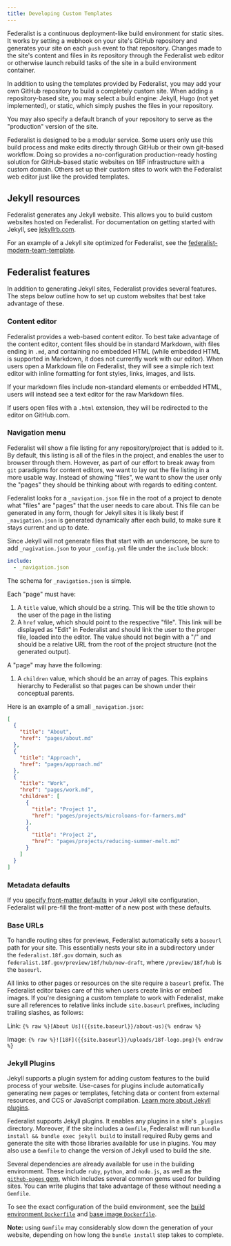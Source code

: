 ```yaml
---
title: Developing Custom Templates
---
```


Federalist is a continuous deployment-like build environment for static sites. It works by setting a webhook on your site's GitHub repository and generates your site on each `push` event to that repository. Changes made to the site's content and files in its repository through the Federalist web editor or otherwise launch rebuild tasks of the site in a build environment container.

In addition to using the templates provided by Federalist, you may add your own GitHub repository to build a completely custom site. When adding a repository-based site, you may select a build engine: Jekyll, Hugo (not yet implemented), or static, which simply pushes the files in your repository.

You may also specify a default branch of your repository to serve as the "production" version of the site.

Federalist is designed to be a modular service. Some users only use this build process and make edits directly through GitHub or their own git-based workflow. Doing so provides a no-configuration production-ready hosting solution for GitHub-based static websites on 18F infrastructure with a custom domain. Others set up their custom sites to work with the Federalist web editor just like the provided templates.

## Jekyll resources

Federalist generates any Jekyll website. This allows you to build custom websites hosted on Federalist. For documentation on getting started with Jekyll, see [jekyllrb.com](http://jekyllrb.com/).

For an example of a Jekyll site optimized for Federalist, see the [federalist-modern-team-template](https://github.com/18F/federalist-modern-team-template).

## Federalist features

In addition to generating Jekyll sites, Federalist provides several features. The steps below outline how to set up custom websites that best take advantage of these.

### Content editor

Federalist provides a web-based content editor. To best take advantage of the content editor, content files should be in standard Markdown, with files ending in `.md`, and containing no embedded HTML (while embedded HTML is supported in Markdown, it does not currently work with our editor). When users open a Markdown file on Federalist, they will see a simple rich text editor with inline formatting for font styles, links, images, and lists.

If your markdown files include non-standard elements or embedded HTML, users will instead see a text editor for the raw Markdown files.

If users open files with a `.html` extension, they will be redirected to the editor on GitHub.com.

### Navigation menu

Federalist will show a file listing for any repository/project that is added to it. By default, this listing is all of the files in the project, and enables the user to browser through them. However, as part of our effort to break away from `git` paradigms for content editors, we want to lay out the file listing in a more usable way. Instead of showing "files", we want to show the user only the "pages" they should be thinking about with regards to editing content.

Federalist looks for a `_navigation.json` file in the root of a project to denote what "files" are "pages" that the user needs to care about. This file can be generated in any form, though for Jekyll sites it is likely best if `_navigation.json` is generated dynamically after each build, to make sure it stays current and up to date.

Since Jekyll will not generate files that start with an underscore, be sure to add `_nagivation.json` to your `_config.yml` file under the `include` block:

```yml
include:
  - _navigation.json
```

The schema for `_navigation.json` is simple.

Each "page" must have:

1. A `title` value, which should be a string. This will be the title shown to the user of the page in the listing
2. A `href` value, which should point to the respective "file". This link will be displayed as "Edit" in Federalist and should link the user to the proper file, loaded into the editor. The value should not begin with a "/" and should be a relative URL from the root of the project structure (not the generated output).

A "page" may have the following:

1. A `children` value, which should be an array of pages. This explains hierarchy to Federalist so that pages can be shown under their conceptual parents.

Here is an example of a small `_navigation.json`:

```json
[
  {
    "title": "About",
    "href": "pages/about.md"
  },
  {
    "title": "Approach",
    "href": "pages/approach.md"
  },
  {
    "title": "Work",
    "href": "pages/work.md",
    "children": [
      {
        "title": "Project 1",
        "href": "pages/projects/microloans-for-farmers.md"
      },
      {
        "title": "Project 2",
        "href": "pages/projects/reducing-summer-melt.md"
      }
    ]
  }
]
```

### Metadata defaults

If you [specify front-matter defaults](http://jekyllrb.com/docs/configuration/#front-matter-defaults) in your Jekyll site configuration, Federalist will pre-fill the front-matter of a new post with these defaults.

### Base URLs

To handle routing sites for previews, Federalist automatically sets a `baseurl` path for your site. This essentially nests your site in a subdirectory under the `federalist.18f.gov` domain, such as `federalist.18f.gov/preview/18f/hub/new-draft`, where `/preview/18f/hub` is the `baseurl`.

All links to other pages or resources on the site require a `baseurl` prefix. The Federalist editor takes care of this when users create links or embed images. If you're designing a custom template to work with Federalist, make sure all references to relative links include `site.baseurl` prefixes, including trailing slashes, as follows:

Link: `{% raw %}[About Us]({{site.baseurl}}/about-us){% endraw %}`

Image: `{% raw %}![18F]({{site.baseurl}}/uploads/18f-logo.png){% endraw %}`

### Jekyll Plugins

Jekyll supports a plugin system for adding custom features to the build process of your website. Use-cases for plugins include automatically generating new pages or templates, fetching data or content from external resources, and CCS or JavaScript compilation. [Learn more about Jekyll plugins](http://jekyllrb.com/docs/plugins/).

Federalist supports Jekyll plugins. It enables any plugins in a site's `_plugins` directory. Moreover, if the site includes a `Gemfile`, Federalist will run `bundle install && bundle exec jekyll build` to install required Ruby gems and generate the site with those libraries available for use in plugins. You may also use a `Gemfile` to change the version of Jekyll used to build the site.

Several dependencies are already available for use in the building environment. These include `ruby`, `python`, and `node.js`, as well as the [`github-pages` gem](https://pages.github.com/versions/), which includes several common gems used for building sites. You can write plugins that take advantage of these without needing a `Gemfile`.

To see the exact configuration of the build environment, see the [build environment `Dockerfile`](https://github.com/18F/federalist-docker-build/blob/master/Dockerfile) and [base image `Dockerfile`](https://github.com/18F/docker-ruby-ubuntu/blob/master/Dockerfile).

**Note:** using `Gemfile` may considerably slow down the generation of your website, depending on how long the `bundle install` step takes to complete.
